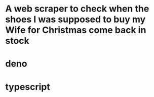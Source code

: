 # A web scraper to check when the shoes I was supposed to buy my Wife for Christmas come back in stock

# deno
# typescript